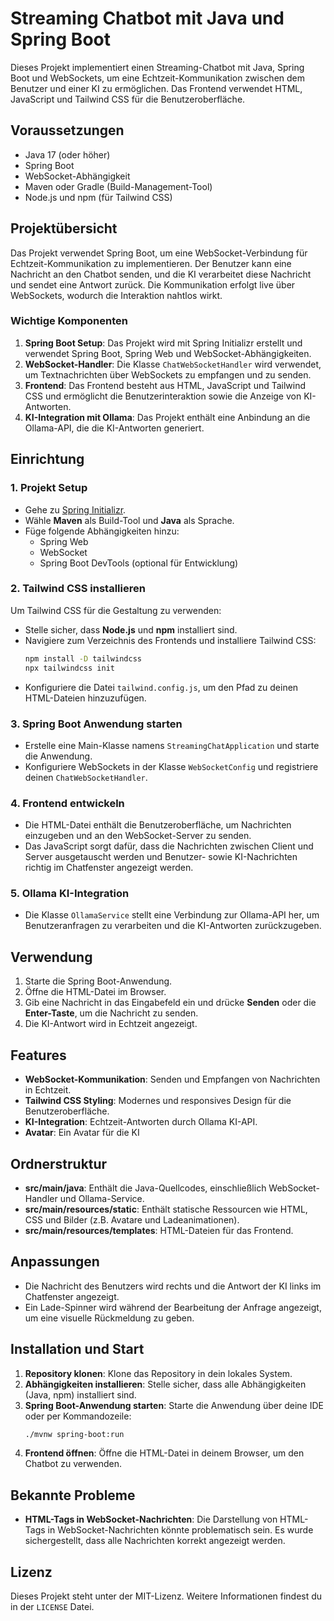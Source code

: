 # Streaming Chatbot mit Java und Spring Boot

Dieses Projekt implementiert einen Streaming-Chatbot mit Java, Spring Boot und WebSockets, um eine Echtzeit-Kommunikation zwischen dem Benutzer und einer KI zu ermöglichen. Das Frontend verwendet HTML, JavaScript und Tailwind CSS für die Benutzeroberfläche.

## Voraussetzungen

- Java 17 (oder höher)
- Spring Boot
- WebSocket-Abhängigkeit
- Maven oder Gradle (Build-Management-Tool)
- Node.js und npm (für Tailwind CSS)

## Projektübersicht

Das Projekt verwendet Spring Boot, um eine WebSocket-Verbindung für Echtzeit-Kommunikation zu implementieren. Der Benutzer kann eine Nachricht an den Chatbot senden, und die KI verarbeitet diese Nachricht und sendet eine Antwort zurück. Die Kommunikation erfolgt live über WebSockets, wodurch die Interaktion nahtlos wirkt.

### Wichtige Komponenten

1. **Spring Boot Setup**: Das Projekt wird mit Spring Initializr erstellt und verwendet Spring Boot, Spring Web und WebSocket-Abhängigkeiten.
2. **WebSocket-Handler**: Die Klasse `ChatWebSocketHandler` wird verwendet, um Textnachrichten über WebSockets zu empfangen und zu senden.
3. **Frontend**: Das Frontend besteht aus HTML, JavaScript und Tailwind CSS und ermöglicht die Benutzerinteraktion sowie die Anzeige von KI-Antworten.
4. **KI-Integration mit Ollama**: Das Projekt enthält eine Anbindung an die Ollama-API, die die KI-Antworten generiert.

## Einrichtung

### 1. Projekt Setup

- Gehe zu [Spring Initializr](https://start.spring.io/).
- Wähle **Maven** als Build-Tool und **Java** als Sprache.
- Füge folgende Abhängigkeiten hinzu:
  - Spring Web
  - WebSocket
  - Spring Boot DevTools (optional für Entwicklung)

### 2. Tailwind CSS installieren

Um Tailwind CSS für die Gestaltung zu verwenden:

- Stelle sicher, dass **Node.js** und **npm** installiert sind.
- Navigiere zum Verzeichnis des Frontends und installiere Tailwind CSS:
  ```sh
  npm install -D tailwindcss
  npx tailwindcss init
  ```
- Konfiguriere die Datei `tailwind.config.js`, um den Pfad zu deinen HTML-Dateien hinzuzufügen.

### 3. Spring Boot Anwendung starten

- Erstelle eine Main-Klasse namens `StreamingChatApplication` und starte die Anwendung.
- Konfiguriere WebSockets in der Klasse `WebSocketConfig` und registriere deinen `ChatWebSocketHandler`.

### 4. Frontend entwickeln

- Die HTML-Datei enthält die Benutzeroberfläche, um Nachrichten einzugeben und an den WebSocket-Server zu senden.
- Das JavaScript sorgt dafür, dass die Nachrichten zwischen Client und Server ausgetauscht werden und Benutzer- sowie KI-Nachrichten richtig im Chatfenster angezeigt werden.

### 5. Ollama KI-Integration

- Die Klasse `OllamaService` stellt eine Verbindung zur Ollama-API her, um Benutzeranfragen zu verarbeiten und die KI-Antworten zurückzugeben.

## Verwendung

1. Starte die Spring Boot-Anwendung.
2. Öffne die HTML-Datei im Browser.
3. Gib eine Nachricht in das Eingabefeld ein und drücke **Senden** oder die **Enter-Taste**, um die Nachricht zu senden.
4. Die KI-Antwort wird in Echtzeit angezeigt.

## Features

- **WebSocket-Kommunikation**: Senden und Empfangen von Nachrichten in Echtzeit.
- **Tailwind CSS Styling**: Modernes und responsives Design für die Benutzeroberfläche.
- **KI-Integration**: Echtzeit-Antworten durch Ollama KI-API.
- **Avatar**: Ein Avatar für die KI

## Ordnerstruktur

- **src/main/java**: Enthält die Java-Quellcodes, einschließlich WebSocket-Handler und Ollama-Service.
- **src/main/resources/static**: Enthält statische Ressourcen wie HTML, CSS und Bilder (z.B. Avatare und Ladeanimationen).
- **src/main/resources/templates**: HTML-Dateien für das Frontend.

## Anpassungen

- Die Nachricht des Benutzers wird rechts und die Antwort der KI links im Chatfenster angezeigt.
- Ein Lade-Spinner wird während der Bearbeitung der Anfrage angezeigt, um eine visuelle Rückmeldung zu geben.

## Installation und Start

1. **Repository klonen**: Klone das Repository in dein lokales System.
2. **Abhängigkeiten installieren**: Stelle sicher, dass alle Abhängigkeiten (Java, npm) installiert sind.
3. **Spring Boot-Anwendung starten**: Starte die Anwendung über deine IDE oder per Kommandozeile:
   ```sh
   ./mvnw spring-boot:run
   ```
4. **Frontend öffnen**: Öffne die HTML-Datei in deinem Browser, um den Chatbot zu verwenden.

## Bekannte Probleme

- **HTML-Tags in WebSocket-Nachrichten**: Die Darstellung von HTML-Tags in WebSocket-Nachrichten könnte problematisch sein. Es wurde sichergestellt, dass alle Nachrichten korrekt angezeigt werden.

## Lizenz

Dieses Projekt steht unter der MIT-Lizenz. Weitere Informationen findest du in der `LICENSE` Datei.

